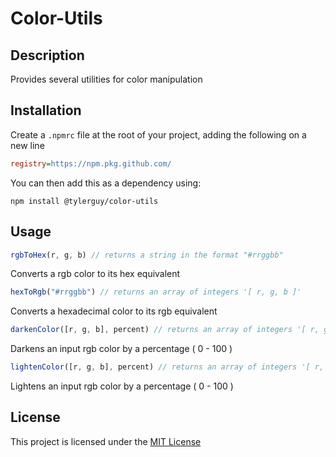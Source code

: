 # Color-Utils

## Description

Provides several utilities for color manipulation

## Installation

Create a `.npmrc` file at the root of your project, adding the following on a new line

```ini
registry=https://npm.pkg.github.com/
```

You can then add this as a dependency using:

```shell
npm install @tylerguy/color-utils
```

## Usage

```js
rgbToHex(r, g, b) // returns a string in the format "#rrggbb"
```

Converts a rgb color to its hex equivalent

```js
hexToRgb("#rrggbb") // returns an array of integers '[ r, g, b ]'
```

Converts a hexadecimal color to its rgb equivalent

```js
darkenColor([r, g, b], percent) // returns an array of integers '[ r, g, b ]'
```

Darkens an input rgb color by a percentage ( 0 - 100 )

```js
lightenColor([r, g, b], percent) // returns an array of integers '[ r, g, b ]'
```

Lightens an input rgb color by a percentage ( 0 - 100 )

## License

This project is licensed under the [MIT License](LICENSE)
